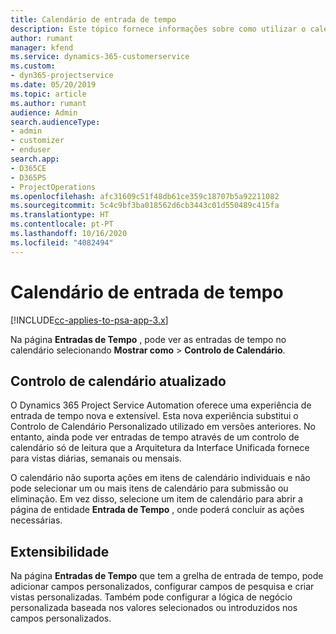 ```yaml
---
title: Calendário de entrada de tempo
description: Este tópico fornece informações sobre como utilizar o calendário de entrada de tempo.
author: rumant
manager: kfend
ms.service: dynamics-365-customerservice
ms.custom:
- dyn365-projectservice
ms.date: 05/20/2019
ms.topic: article
ms.author: rumant
audience: Admin
search.audienceType:
- admin
- customizer
- enduser
search.app:
- D365CE
- D365PS
- ProjectOperations
ms.openlocfilehash: afc31609c51f48db61ce359c18707b5a92211082
ms.sourcegitcommit: 5c4c9bf3ba018562d6cb3443c01d550489c415fa
ms.translationtype: HT
ms.contentlocale: pt-PT
ms.lasthandoff: 10/16/2020
ms.locfileid: "4082494"
---
```

# <a name="time-entry-calendar"></a>Calendário de entrada de tempo

[!INCLUDE[cc-applies-to-psa-app-3.x](../includes/cc-applies-to-psa-app-3x.md)]

Na página **Entradas de Tempo** , pode ver as entradas de tempo no calendário selecionando **Mostrar como** \> **Controlo de Calendário**.

## <a name="updated-calendar-control"></a>Controlo de calendário atualizado

O Dynamics 365 Project Service Automation oferece uma experiência de entrada de tempo nova e extensível. Esta nova experiência substitui o Controlo de Calendário Personalizado utilizado em versões anteriores. No entanto, ainda pode ver entradas de tempo através de um controlo de calendário só de leitura que a Arquitetura da Interface Unificada fornece para vistas diárias, semanais ou mensais.

O calendário não suporta ações em itens de calendário individuais e não pode selecionar um ou mais itens de calendário para submissão ou eliminação. Em vez disso, selecione um item de calendário para abrir a página de entidade **Entrada de Tempo** , onde poderá concluir as ações necessárias.

## <a name="extensibility"></a>Extensibilidade

Na página **Entradas de Tempo** que tem a grelha de entrada de tempo, pode adicionar campos personalizados, configurar campos de pesquisa e criar vistas personalizadas. Também pode configurar a lógica de negócio personalizada baseada nos valores selecionados ou introduzidos nos campos personalizados.
